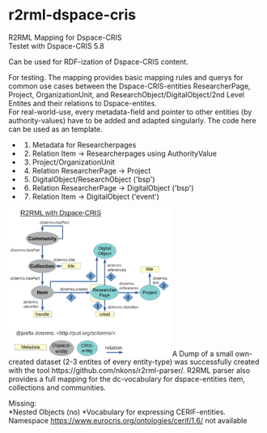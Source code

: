 # r2rml-dspace-cris
R2RML Mapping for Dspace-CRIS  
Testet with Dspace-CRIS 5.8  

Can be used for RDF-ization of Dspace-CRIS content.

For testing. 
The mapping provides basic mapping rules and querys for common use cases between the Dspace-CRIS-entities ResearcherPage, Project, OrganizationUnit, and ResearchObject/DigitalObject/2nd Level Entites and their relations to Dspace-entites.  
For real-world-use, every metadata-field and pointer to other entities (by authority-values) have to be added and adapted singularly. The code here can be used as an template. 

* 1. Metadata for Researcherpages
* 2. Relation Item -> Researcherpages using AuthorityValue
* 3. Project/OrganizationUnit
* 4. Relation ResearcherPage -> Project
* 5. DigitalObject/ResearchObject ('bsp') 
* 6. Relation ResearcherPage -> DigitalObject ('bsp')
* 7. Relation Item -> DigitalObject ('event')

<img src="r2rml_dspace_cris_steps.png" width="320" alt="Overview over relations between Dspace- and CRIS-entities and their metadata">
A Dump of a small own-created dataset (2-3 entites of every entity-type) was successfully created with the tool https://github.com/nkons/r2rml-parser/.  
R2RML parser also provides a full mapping for the dc-vocabulary for dspace-entities item, collections and communities.

Missing:  
*Nested Objects (no)
*Vocabulary for expressing CERIF-entities. Namespace https://www.eurocris.org/ontologies/cerif/1.6/ not available

